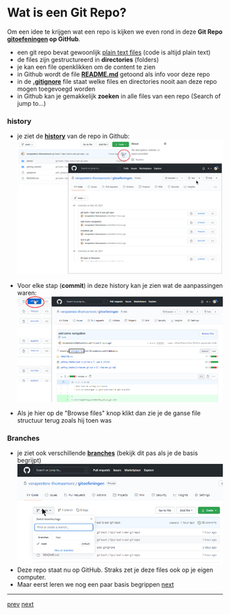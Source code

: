 # Wat is een Git Repo? 

Om een idee te krijgen wat een repo is kijken we even rond in deze **Git Repo [gitoefeningen](../README.md) op GitHub**. 
* een git repo bevat gewoonlijk [plain text files](../allerlei/wat_is_md.md) (code is altijd plain text)
* de files zijn gestructureerd in **directories** (folders)
* je kan een file openklikken om de content te zien   
* in Github wordt de file **[README.md](../README.md)** getoond als info voor deze repo
* in de **[.gitignore](../getting_started/gitignore.md)** file staat welke files en directories nooit aan deze repo mogen toegevoegd worden  
* in Github  kan je gemakkelijk **zoeken** in alle files van een repo (Search of jump to...)
  
### history
* je ziet de **[history](../getting_started/history.md)** van de repo in Github:
![history_in_github.png](images/history_in_github.png)  


* Voor elke stap (**commit**) in deze history kan je zien wat de aanpassingen waren:
  ![history_in_github_commit.png](images/history_in_github_commit.png)

* Als je hier op de "Browse files" knop klikt dan zie je de ganse file structuur terug zoals hij toen was 


### Branches
* je ziet ook verschillende **[branches](../getting_started/branches.md)** (bekijk dit pas als je de basis begrijpt)
![branches_in_github.png](images/branches_in_github.png)  
* Deze repo staat nu op GitHub. Straks zet je deze files ook op je eigen computer.
* Maar eerst leren we nog een paar basis begrippen [next](../getting_started/05_git_init.md)   


---
[prev](../getting_started/03_git_bash.md)
[next](../getting_started/05_git_init.md)
